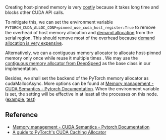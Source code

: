 Creating host-pinned memory is very [costly](https://forums.developer.nvidia.com/t/poor-performance-cudahostunregister/24345) because it takes long time and blocks other CUDA API calls.

To mitigate this, we can set the environment variable `PYTORCH_CUDA_ALLOC_CONF=pinned_use_cuda_host_register:True` to remove the overhead of host memory allocation and [demand allocation](https://www.chudov.com/tmp/LinuxVM/html/understand/node35.html#SECTION00962000000000000000:~:text=and%20marked%20young.-,5.6.2%20Demand%20Allocation,-When%20a%20process) from the serial region. This should remove most of the overhead because [demand allocation is very expensive](https://zeux.io/2014/12/21/page-fault-queue/).

Alternatively, we can a contiguous memory allocator to allocate host-pinned memory only once while reuse it multiple times . We may use the [contiguous memory allocator from DeepSpeed](https://github.com/microsoft/DeepSpeed/blob/d89e8cdfe55410e666a184d7ab7e664e7887228c/deepspeed/runtime/zero/contiguous_memory_allocator.py) as the base class in our implementation.

Besides, we shall set the backend of the PyTorch memory allocator as cudaMallocAsync. More options can be found at [Memory management - CUDA Semantics - Pytorch Documentation](https://pytorch.org/docs/stable/notes/cuda.html#memory-management). When the environment variable is set, the setting will be effective in at least all the processes on this node. ([example](https://github.com/search?q=PYTORCH_CUDA_ALLOC_CONF+torchrun&type=code), [test](https://github.com/K-Wu/python_and_bash_playground/blob/main/try_print_environ_var.py))


## Reference
* [Memory management - CUDA Semantics - Pytorch Documentation](https://pytorch.org/docs/stable/notes/cuda.html#memory-management)
* [A guide to PyTorch's CUDA Caching Allocator](https://zdevito.github.io/2022/08/04/cuda-caching-allocator.html)
